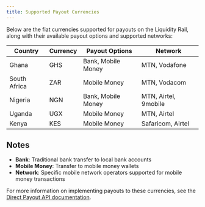 ```yaml
---
title: Supported Payout Currencies
---
```


Below are the fiat currencies supported for payouts on the Liquidity Rail, along with their available payout options and supported networks:

| Country       | Currency | Payout Options       | Network              |
|---------------|----------|----------------------|----------------------|
| Ghana         | GHS      | Bank, Mobile Money   | MTN, Vodafone        |
| South Africa  | ZAR      | Mobile Money         | MTN, Vodacom         |
| Nigeria       | NGN      | Bank, Mobile Money   | MTN, Airtel, 9mobile |
| Uganda        | UGX      | Mobile Money         | MTN, Airtel         |
| Kenya         | KES      | Mobile Money         | Safaricom, Airtel   |

## Notes

- **Bank**: Traditional bank transfer to local bank accounts
- **Mobile Money**: Transfer to mobile money wallets
- **Network**: Specific mobile network operators supported for mobile money transactions

For more information on implementing payouts to these currencies, see the [Direct Payout API documentation](../direct-payout.md).
